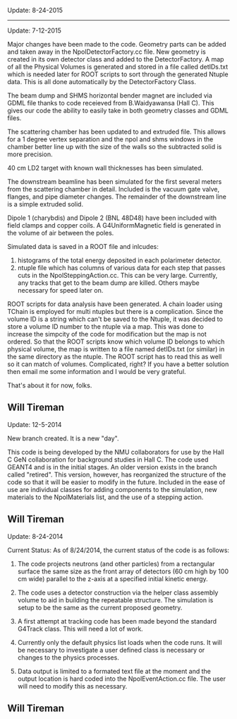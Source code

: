 Update: 8-24-2015



-------------------------------------------------------------------------------
Update: 7-12-2015

Major changes have been made to the code. Geometry parts can be added and taken away in the NpolDetectorFactory.cc file.  New geometry is created in its own detector class and added to the DetectorFactory.  A map of all the Physical Volumes is generated and stored in a file called detIDs.txt which is needed later for ROOT scripts to sort through the generated Ntuple data.  This is all done automatically by the DetectorFactory Class.  

The beam dump and SHMS horizontal bender magnet are included via GDML file thanks to code receieved from B.Waidyawansa (Hall C).  This gives our code the ability to easily take in both geometry classes and GDML files.

The scattering chamber has been updated to and extruded file.  This allows for a 1 degree vertex separation and the npol and shms windows in the chamber better line up with the size of the walls so the subtracted solid is more precision.  

40 cm LD2 target with known wall thicknesses has been simulated.

The downstream beamline has been simulated for the first several meters from the scattering chamber in detail.  Included is the vacuum gate valve, flanges, and pipe diameter changes.  The remainder of the downstream line is a simple extruded solid.

Dipole 1 (charybdis) and Dipole 2 (BNL 48D48) have been included with field clamps and copper coils.  A G4UniformMagnetic field is generated in the volume of air between the poles.

Simulated data is saved in a ROOT file and inlcudes:
  1) histograms of the total energy deposited in each polarimeter detector.
  2) ntuple file which has columns of various data for each step that passes cuts in the NpolSteppingAction.cc. This can be very large.  Currently, any tracks that get to the beam dump are killed.  Others maybe necessary for speed later on. 

ROOT scripts for data analysis have been generated.  A chain loader using TChain is employed for multi ntuples but there is a complication.  Since the volume ID is a string which can't be saved to the Ntuple, it was decided to store a volume ID number to the ntuple via a map.  This was done to increase the simpcity of the code for modification but the map is not ordered.  So that the ROOT scripts know which volume ID belongs to which physical volume, the map is written to a file named detIDs.txt (or similar) in the same directory as the ntuple.  The ROOT script has to read this as well so it can match of volumes.   Complicated, right?  If you have a better solution then email me some information and I would be very grateful.  

That's about it for now, folks.

Will Tireman
-----------------------------------------------------------------------

Update: 12-5-2014

New branch created.  It is a new "day".

This code is being developed by the NMU collaborators for use by the Hall C GeN collaboration for background studies in Hall C.  The code used GEANT4 and is in the initial stages.  An older version exists in the branch called "retired".  This version, however, has reorganized the structure of the code so that it will be easier to modify in the future.  Included in the ease of use are individual classes for adding components to the simulation, new materials to the NpolMaterials list, and the use of a stepping action.

Will Tireman 
-----------------------------------------------------------------------

Update: 8-24-2014

Current Status: As of 8/24/2014, the current status of the code is as follows:

1) The code projects neutrons (and other particles) from a rectangular surface the same size as the front array of detectors (60 cm high by 100 cm wide) parallel to the z-axis at a specified initial kinetic energy.

2) The code uses a detector construction via the helper class assembly volume to aid in building the repeatable structure. The simulation is setup to be the same as the current proposed geometry.

3) A first attempt at tracking code has been made beyond the standard G4Track class. This will need a lot of work.

4) Currently only the default physics list loads when the code runs. It will be necessary to investigate a user defined class is necessary or changes to the physics processes.

5) Data output is limited to a formated text file at the moment and the output location is hard coded into the NpolEventAction.cc file. The user will need to modify this as necessary.

Will Tireman
-----------------------------------------------------------------------